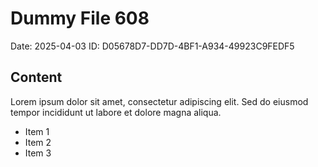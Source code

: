 # Dummy File 608

Date: 2025-04-03
ID: D05678D7-DD7D-4BF1-A934-49923C9FEDF5

## Content

Lorem ipsum dolor sit amet, consectetur adipiscing elit.
Sed do eiusmod tempor incididunt ut labore et dolore magna aliqua.

* Item 1
* Item 2
* Item 3

